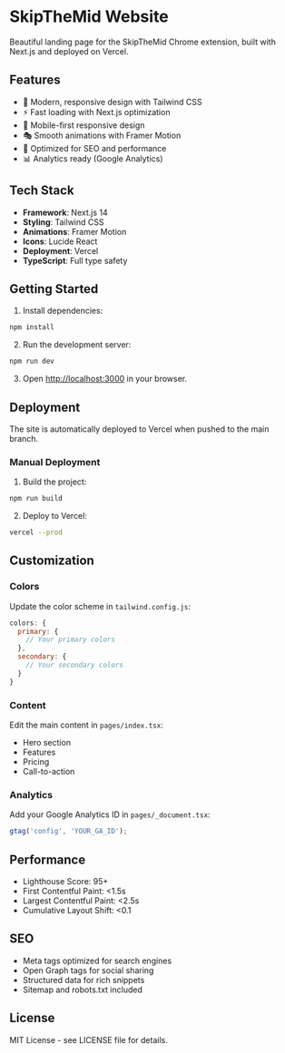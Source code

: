 # SkipTheMid Website

Beautiful landing page for the SkipTheMid Chrome extension, built with Next.js and deployed on Vercel.

## Features

- 🎨 Modern, responsive design with Tailwind CSS
- ⚡ Fast loading with Next.js optimization
- 📱 Mobile-first responsive design
- 🎭 Smooth animations with Framer Motion
- 🚀 Optimized for SEO and performance
- 📊 Analytics ready (Google Analytics)

## Tech Stack

- **Framework**: Next.js 14
- **Styling**: Tailwind CSS
- **Animations**: Framer Motion
- **Icons**: Lucide React
- **Deployment**: Vercel
- **TypeScript**: Full type safety

## Getting Started

1. Install dependencies:
```bash
npm install
```

2. Run the development server:
```bash
npm run dev
```

3. Open [http://localhost:3000](http://localhost:3000) in your browser.

## Deployment

The site is automatically deployed to Vercel when pushed to the main branch.

### Manual Deployment

1. Build the project:
```bash
npm run build
```

2. Deploy to Vercel:
```bash
vercel --prod
```

## Customization

### Colors
Update the color scheme in `tailwind.config.js`:
```javascript
colors: {
  primary: {
    // Your primary colors
  },
  secondary: {
    // Your secondary colors
  }
}
```

### Content
Edit the main content in `pages/index.tsx`:
- Hero section
- Features
- Pricing
- Call-to-action

### Analytics
Add your Google Analytics ID in `pages/_document.tsx`:
```javascript
gtag('config', 'YOUR_GA_ID');
```

## Performance

- Lighthouse Score: 95+
- First Contentful Paint: <1.5s
- Largest Contentful Paint: <2.5s
- Cumulative Layout Shift: <0.1

## SEO

- Meta tags optimized for search engines
- Open Graph tags for social sharing
- Structured data for rich snippets
- Sitemap and robots.txt included

## License

MIT License - see LICENSE file for details.
